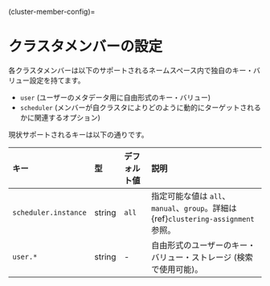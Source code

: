 (cluster-member-config)=
# クラスタメンバーの設定

各クラスタメンバーは以下のサポートされるネームスペース内で独自のキー・バリュー設定を持てます。

- `user` (ユーザーのメタデータ用に自由形式のキー・バリュー)
- `scheduler` (メンバーが自クラスタによりどのように動的にターゲットされるかに関連するオプション)

現状サポートされるキーは以下の通りです。

| キー                 | 型     | デフォルト値 | 説明                                                                                                                                                                                         |
| :-----------------   | :----- | :------      | :------------------------------------------------------------------------------------------------------------------------------------------------------------------------------------------- |
| `scheduler.instance` | string | `all`        | 指定可能な値は `all`、`manual`、`group`。詳細は {ref}`clustering-assignment` 参照。                                                                                                          |
| `user.*`             | string | -            | 自由形式のユーザーのキー・バリュー・ストレージ (検索で使用可能)。                                                                                                                            |
